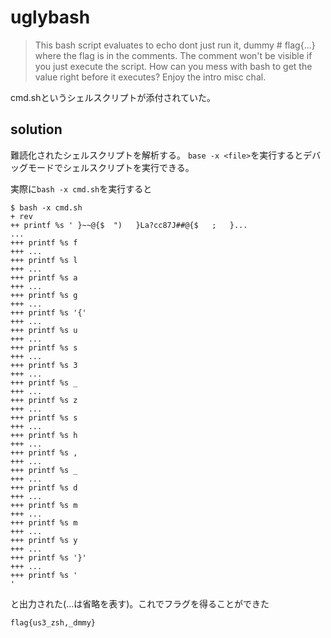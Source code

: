 # uglybash

> This bash script evaluates to echo dont just run it, dummy # flag{...} where the flag is in the comments.
> The comment won't be visible if you just execute the script. How can you mess with bash to get the value right before it executes?
> Enjoy the intro misc chal.

cmd.shというシェルスクリプトが添付されていた。

## solution

難読化されたシェルスクリプトを解析する。
`base -x <file>`を実行するとデバッグモードでシェルスクリプトを実行できる。

実際に`bash -x cmd.sh`を実行すると

```
$ bash -x cmd.sh
+ rev
++ printf %s ' }~~@{$  ")   }La?cc87J##@{$   ;   }...
...
+++ printf %s f
+++ ...
+++ printf %s l
+++ ...
+++ printf %s a
+++ ...
+++ printf %s g
+++ ...
+++ printf %s '{'
+++ ...
+++ printf %s u
+++ ...
+++ printf %s s
+++ ...
+++ printf %s 3
+++ ...
+++ printf %s _
+++ ...
+++ printf %s z
+++ ...
+++ printf %s s
+++ ...
+++ printf %s h
+++ ...
+++ printf %s ,
+++ ...
+++ printf %s _
+++ ...
+++ printf %s d
+++ ...
+++ printf %s m
+++ ...
+++ printf %s m
+++ ...
+++ printf %s y
+++ ...
+++ printf %s '}'
+++ ...
+++ printf %s '
'
```
と出力された(...は省略を表す)。これでフラグを得ることができた

```
flag{us3_zsh,_dmmy}
```
